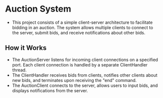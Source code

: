 # Auction System

* This project consists of a simple client-server architecture to facilitate bidding in an auction. The system allows multiple clients to connect to the server, submit bids, and receive notifications about other bids.

## How it Works
* The AuctionServer listens for incoming client connections on a specified port.
Each client connection is handled by a separate ClientHandler thread.
* The ClientHandler receives bids from clients, notifies other clients about new bids, and terminates upon receiving the "end" command.
* The AuctionClient connects to the server, allows users to input bids, and displays notifications from the server.